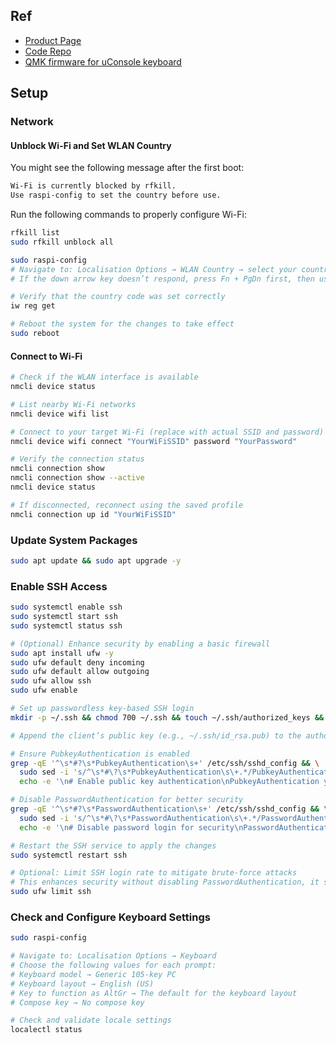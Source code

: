 ## Ref

* [Product Page](https://www.clockworkpi.com/uconsole)
* [Code Repo](https://github.com/clockworkpi/uConsole)
* [QMK firmware for uConsole keyboard](https://forum.clockworkpi.com/t/qmk-firmware-for-uconsole-keyboard/14410)

## Setup

### Network

#### Unblock Wi-Fi and Set WLAN Country

You might see the following message after the first boot:
```bash
Wi-Fi is currently blocked by rfkill.
Use raspi-config to set the country before use.
```

Run the following commands to properly configure Wi-Fi:
```bash
rfkill list
sudo rfkill unblock all

sudo raspi-config
# Navigate to: Localisation Options → WLAN Country → select your country
# If the down arrow key doesn’t respond, press Fn + PgDn first, then use the up arrow to navigate.

# Verify that the country code was set correctly
iw reg get

# Reboot the system for the changes to take effect
sudo reboot
```

#### Connect to Wi-Fi

```bash
# Check if the WLAN interface is available
nmcli device status

# List nearby Wi-Fi networks
nmcli device wifi list

# Connect to your target Wi-Fi (replace with actual SSID and password)
nmcli device wifi connect "YourWiFiSSID" password "YourPassword"

# Verify the connection status
nmcli connection show
nmcli connection show --active
nmcli device status

# If disconnected, reconnect using the saved profile
nmcli connection up id "YourWiFiSSID"
```

### Update System Packages

```bash
sudo apt update && sudo apt upgrade -y
```

### Enable SSH Access

```bash
sudo systemctl enable ssh
sudo systemctl start ssh
sudo systemctl status ssh

# (Optional) Enhance security by enabling a basic firewall
sudo apt install ufw -y
sudo ufw default deny incoming
sudo ufw default allow outgoing
sudo ufw allow ssh
sudo ufw enable

# Set up passwordless key-based SSH login
mkdir -p ~/.ssh && chmod 700 ~/.ssh && touch ~/.ssh/authorized_keys && chmod 600 ~/.ssh/authorized_keys

# Append the client’s public key (e.g., ~/.ssh/id_rsa.pub) to the authorized_keys file created above

# Ensure PubkeyAuthentication is enabled
grep -qE '^\s*#?\s*PubkeyAuthentication\s+' /etc/ssh/sshd_config && \
  sudo sed -i 's/^\s*#\?\s*PubkeyAuthentication\s\+.*/PubkeyAuthentication yes/' /etc/ssh/sshd_config || \
  echo -e '\n# Enable public key authentication\nPubkeyAuthentication yes' | sudo tee -a /etc/ssh/sshd_config

# Disable PasswordAuthentication for better security
grep -qE '^\s*#?\s*PasswordAuthentication\s+' /etc/ssh/sshd_config && \
  sudo sed -i 's/^\s*#\?\s*PasswordAuthentication\s\+.*/PasswordAuthentication no/' /etc/ssh/sshd_config || \
  echo -e '\n# Disable password login for security\nPasswordAuthentication no' | sudo tee -a /etc/ssh/sshd_config

# Restart the SSH service to apply the changes
sudo systemctl restart ssh

# Optional: Limit SSH login rate to mitigate brute-force attacks
# This enhances security without disabling PasswordAuthentication, it simply throttles repeated failed attempts
sudo ufw limit ssh
```

### Check and Configure Keyboard Settings

```bash
sudo raspi-config

# Navigate to: Localisation Options → Keyboard
# Choose the following values for each prompt:
# Keyboard model → Generic 105-key PC
# Keyboard layout → English (US)
# Key to function as AltGr → The default for the keyboard layout
# Compose key → No compose key

# Check and validate locale settings
localectl status
```
